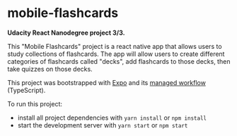 # mobile-flashcards

**Udacity React Nanodegree project 3/3.**

This "Mobile Flashcards" project is a react native app that allows users to study collections of flashcards. The app will allow users to create different categories of flashcards called "decks", add flashcards to those decks, then take quizzes on those decks.

This project was bootstrapped with [Expo](https://expo.io/) and its [managed workflow](https://docs.expo.io/introduction/managed-vs-bare/#managed-workflow) (TypeScript).

To run this project:

- install all project dependencies with `yarn install` or `npm install`
- start the development server with `yarn start` or `npm start`
